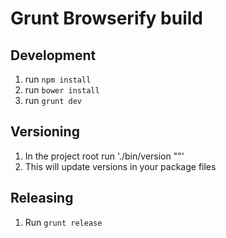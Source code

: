 # Grunt Browserify build

## Development
1. run `npm install`
2. run `bower install`
6. run `grunt dev`

## Versioning
1. In the project root run './bin/version "<version number>"'
2. This will update versions in your package files

## Releasing
1. Run `grunt release`